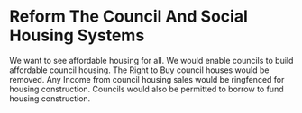 Reform The Council And Social Housing Systems
=============================================

We want to see affordable housing for all. We would enable councils to 
build affordable council housing. The Right to Buy council houses would 
be removed. Any Income from council housing sales would be ringfenced 
for housing construction. Councils would also be permitted to borrow to 
fund housing construction. 